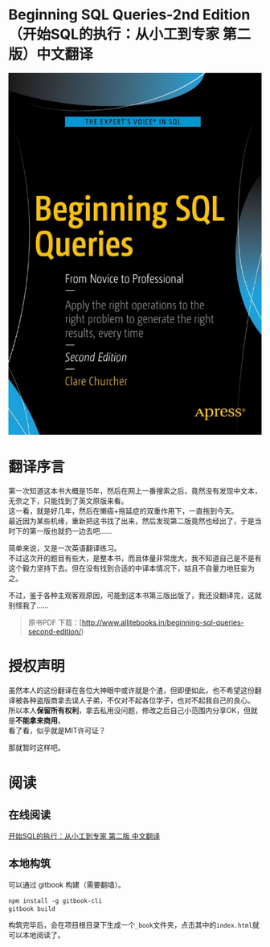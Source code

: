 # Beginning SQL Queries-2nd Edition （开始SQL的执行：从小工到专家 第二版）中文翻译


![cover](./img/cover.jpg)


# 翻译序言  

第一次知道这本书大概是15年，然后在网上一番搜索之后，竟然没有发现中文本，无奈之下，只能找到了英文原版来看。  
这一看，就是好几年，然后在懒癌+拖延症的双重作用下，一直拖到今天。  
最近因为某些机缘，重新把这书找了出来，然后发现第二版竟然也经出了，于是当时下的第一版也就扔一边去吧……  

简单来说，又是一次英语翻译练习。  
不过这次开的题目有些大，是整本书，而且体量非常庞大，我不知道自己是不是有这个毅力坚持下去。但在没有找到合适的中译本情况下，姑且不自量力地狂妄为之。

不过，鉴于各种主观客观原因，可能到这本书第三版出版了，我还没翻译完，这就别怪我了……

>原书PDF 下载：[http://www.allitebooks.in/beginning-sql-queries-second-edition/)

# 授权声明

虽然本人的这份翻译在各位大神眼中或许就是个渣，但即便如此，也不希望这份翻译被各种盗版商拿去误人子弟，不仅对不起各位学子，也对不起我自己的良心。  
所以本人**保留所有权利**，拿去私用没问题，修改之后自己小范围内分享OK，但就是**不能拿来商用**。  
看了看，似乎就是MIT许可证？

那就暂时这样吧。

# 阅读

## 在线阅读
[开始SQL的执行：从小工到专家 第二版 中文翻译](http://translates.waygc.net/beginning-sql-queries-2nd/)

## 本地构筑
可以通过 gitbook 构建（需要翻墙）。
```
npm install -g gitbook-cli
gitbook build
```
构筑完毕后，会在项目根目录下生成一个`_book`文件夹，点击其中的`index.html`就可以本地阅读了。

